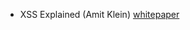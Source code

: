 - XSS Explained (Amit Klein) [whitepaper](http://courses.csail.mit.edu/6.857/2009/handouts/css-explained.pdf)
